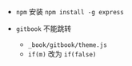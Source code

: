 
* `npm` 安装 `npm install -g express`

* `gitbook` 不能跳转
  * `_book/gitbook/theme.js`
  * `if(m)` 改为 `if(false)`